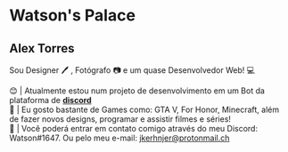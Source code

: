 # Watson's Palace
## Alex Torres
Sou Designer :pen: , Fotógrafo :camera: e um quase Desenvolvedor Web! :computer:

:blush: | Atualmente estou num projeto de desenvolvimento em um Bot da plataforma de <a href="https://discord.com/new">**discord**</a>
<br/> :thinking: | Eu gosto bastante de Games como: GTA V, For Honor, Minecraft, além de fazer novos designs, programar e assistir filmes e séries!
<br/> :email: | Você poderá entrar em contato comigo através do meu Discord: Watson#1647. Ou pelo meu e-mail: jkerhnjer@protonmail.ch
